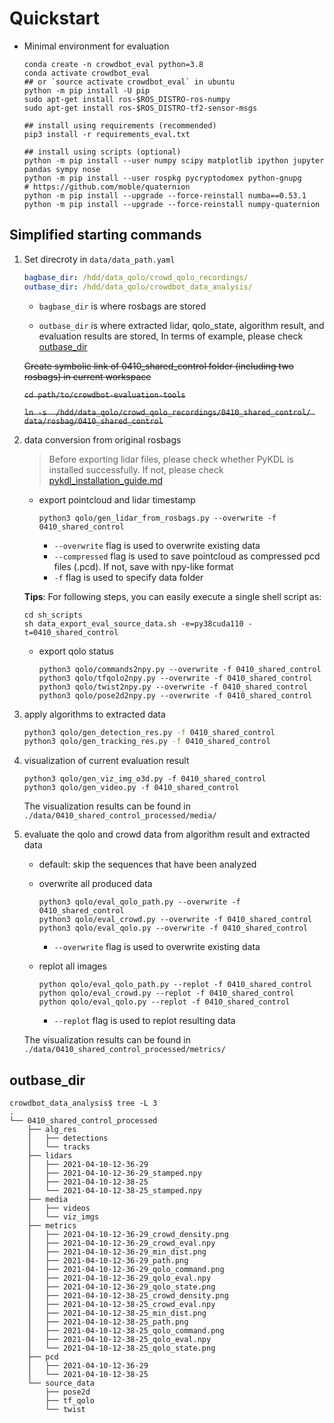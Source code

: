 # Quickstart

- Minimal environment for evaluation

    ```shell
    conda create -n crowdbot_eval python=3.8
    conda activate crowdbot_eval
    ## or `source activate crowdbot_eval` in ubuntu
    python -m pip install -U pip
    sudo apt-get install ros-$ROS_DISTRO-ros-numpy
    sudo apt-get install ros-$ROS_DISTRO-tf2-sensor-msgs

    ## install using requirements (recommended)
    pip3 install -r requirements_eval.txt

    ## install using scripts (optional)
    python -m pip install --user numpy scipy matplotlib ipython jupyter pandas sympy nose
    python -m pip install --user rospkg pycryptodomex python-gnupg
    # https://github.com/moble/quaternion
    python -m pip install --upgrade --force-reinstall numba==0.53.1
    python -m pip install --upgrade --force-reinstall numpy-quaternion
    ```

## Simplified starting commands

1. Set direcroty in `data/data_path.yaml`

    ```yaml
    bagbase_dir: /hdd/data_qolo/crowd_qolo_recordings/
    outbase_dir: /hdd/data_qolo/crowdbot_data_analysis/
    ```

    - `bagbase_dir` is where rosbags are stored

    - `outbase_dir` is where extracted lidar, qolo_state, algorithm result, and evaluation results are stored, In terms of example, please check [outbase_dir](#outbase_dir)

    ~~Create symbolic link of 0410_shared_control folder (including two rosbags) in current workspace~~

    ~~`cd path/to/crowdbot-evaluation-tools`~~

    ~~`ln -s  /hdd/data_qolo/crowd_qolo_recordings/0410_shared_control/ data/rosbag/0410_shared_control`~~

2. data conversion from original rosbags

    > Before exporting lidar files, please check whether PyKDL is installed successfully. If not, please check [pykdl_installation_guide.md](./pykdl_installation_guide.md)

    - export pointcloud and lidar timestamp

        ```shell
        python3 qolo/gen_lidar_from_rosbags.py --overwrite -f 0410_shared_control
        ```

      - `--overwrite` flag is used to overwrite existing data
      - `--compressed` flag is used to save pointcloud as compressed pcd files (.pcd). If not, save with npy-like format
      - `-f` flag is used to specify data folder

    **Tips**: For following steps, you can easily execute a single shell script as:

    ```shell
    cd sh_scripts
    sh data_export_eval_source_data.sh -e=py38cuda110 -t=0410_shared_control
    ```

    - export qolo status

        ```shell
        python3 qolo/commands2npy.py --overwrite -f 0410_shared_control
        python3 qolo/tfqolo2npy.py --overwrite -f 0410_shared_control
        python3 qolo/twist2npy.py --overwrite -f 0410_shared_control
        python3 qolo/pose2d2npy.py --overwrite -f 0410_shared_control
        ```

3. apply algorithms to extracted data

    ```sh
    python3 qolo/gen_detection_res.py -f 0410_shared_control
    python3 qolo/gen_tracking_res.py -f 0410_shared_control
    ```

4. visualization of current evaluation result

    ```shell
    python3 qolo/gen_viz_img_o3d.py -f 0410_shared_control
    python3 qolo/gen_video.py -f 0410_shared_control
    ```

    The visualization results can be found in `./data/0410_shared_control_processed/media/`

5. evaluate the qolo and crowd data from algorithm result and extracted data

    - default: skip the sequences that have been analyzed

    - overwrite all produced data

        ```shell
        python3 qolo/eval_qolo_path.py --overwrite -f 0410_shared_control
        python3 qolo/eval_crowd.py --overwrite -f 0410_shared_control
        python3 qolo/eval_qolo.py --overwrite -f 0410_shared_control
        ```

        - `--overwrite` flag is used to overwrite existing data

    - replot all images

        ```shell
        python qolo/eval_qolo_path.py --replot -f 0410_shared_control
        python qolo/eval_crowd.py --replot -f 0410_shared_control
        python qolo/eval_qolo.py --replot -f 0410_shared_control
        ```

        - `--replot` flag is used to replot resulting data

    The visualization results can be found in `./data/0410_shared_control_processed/metrics/`

## outbase_dir

```shell
crowdbot_data_analysis$ tree -L 3
.
└── 0410_shared_control_processed
    ├── alg_res
    │   ├── detections
    │   └── tracks
    ├── lidars
    │   ├── 2021-04-10-12-36-29
    │   ├── 2021-04-10-12-36-29_stamped.npy
    │   ├── 2021-04-10-12-38-25
    │   └── 2021-04-10-12-38-25_stamped.npy
    ├── media
    │   ├── videos
    │   └── viz_imgs
    ├── metrics
    │   ├── 2021-04-10-12-36-29_crowd_density.png
    │   ├── 2021-04-10-12-36-29_crowd_eval.npy
    │   ├── 2021-04-10-12-36-29_min_dist.png
    │   ├── 2021-04-10-12-36-29_path.png
    │   ├── 2021-04-10-12-36-29_qolo_command.png
    │   ├── 2021-04-10-12-36-29_qolo_eval.npy
    │   ├── 2021-04-10-12-36-29_qolo_state.png
    │   ├── 2021-04-10-12-38-25_crowd_density.png
    │   ├── 2021-04-10-12-38-25_crowd_eval.npy
    │   ├── 2021-04-10-12-38-25_min_dist.png
    │   ├── 2021-04-10-12-38-25_path.png
    │   ├── 2021-04-10-12-38-25_qolo_command.png
    │   ├── 2021-04-10-12-38-25_qolo_eval.npy
    │   └── 2021-04-10-12-38-25_qolo_state.png
    ├── pcd
    │   ├── 2021-04-10-12-36-29
    │   └── 2021-04-10-12-38-25
    └── source_data
        ├── pose2d
        ├── tf_qolo
        └── twist
```
